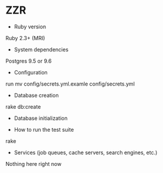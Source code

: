 # ZZR

* Ruby version

Ruby 2.3+ (MRI)

* System dependencies

Postgres 9.5 or 9.6

* Configuration

run mv config/secrets.yml.examle config/secrets.yml

* Database creation

rake db:create

* Database initialization

* How to run the test suite

rake

* Services (job queues, cache servers, search engines, etc.)

Nothing here right now
